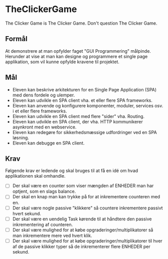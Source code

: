 # TheClickerGame
The Clicker Game is The Clicker Game. Don't question The Clicker Game.

## Formål
At demonstrere at man opfylder faget "GUI Programmering" målpinde. Herunder at vise at man kan designe og programmere et single page applikation, som vil kunne opfylde kravene til projektet.

## Mål
- Eleven kan beskrive arkitekturen for en Single Page Application (SPA) med dens fordele og ulemper.
- Eleven kan udvikle en SPA client vha. et eller flere SPA frameworks.
- Eleven kan anvende og konfigurere komponenter, moduler, services osv. i et eller flere frameworks.
- Eleven kan udvikle en SPA client med flere "sider" vha. Routing.
- Eleven kan udvikle en SPA client, der vha. HTTP kommunikerer asynkront med en webservice.
- Eleven kan redegøre for sikkerhedsmæssige udfordringer ved en SPA løsning.
- Eleven kan debugge en SPA client.

## Krav

Følgende krav er ledende og skal bruges til at få en idé om hvad applikationen skal omhandle.

- [ ] Der skal være en counter som viser mængden af ENHEDER man har optjent, som en slags balance.
- [ ] Der skal en knap man kan trykke på for at inkrementere counteren med en.
- [ ] Der skal være nogle passive "klikkere" så countere inkrementere passivt hvert sekund.
- [ ] Der skal være en uendelig Task kørende til at håndtere den passive inkrementering af counteren.
- [ ] Der skal være mulighed for at købe opgraderinger/multiplikatorer så man inkrementere mere ved hvert klik.
- [ ] Der skal være mulighed for at købe opgraderinger/multiplikatorer til hver af de passive klikker typer så de inkrementerer flere ENHEDER per sekund.